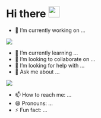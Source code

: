 # Hi there  <img src="https://raw.githubusercontent.com/MartinHeinz/MartinHeinz/master/wave.gif" width="30px">



- 🔭 I’m currently working on ...

<img align="center" src="https://github-readme-stats.vercel.app/api/<CARD_TYPE>/?username=<USERNAME>&theme=<THEME_NAME>" />


- 🌱 I’m currently learning ...
- 👯 I’m looking to collaborate on ...
- 🤔 I’m looking for help with ...
- 💬 Ask me about ...

![](https://img.shields.io/badge/<WORD_ON_LEFT>-<WORD_ON_RIGHT>-informational?style=flat&logo=<LOGO_NAME>&logoColor=white&color=2bbc8a)


- 📫 How to reach me: ...
- 😄 Pronouns: ...
- ⚡ Fun fact: ...


